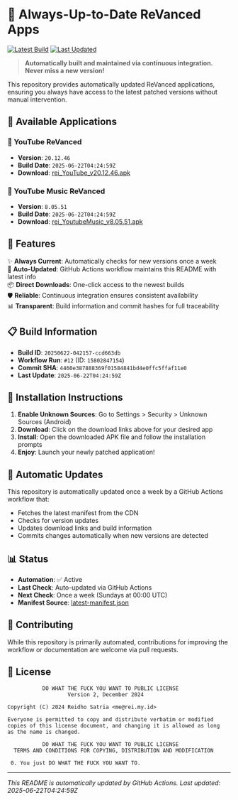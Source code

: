 # 🎯 Always-Up-to-Date ReVanced Apps

[![Latest Build](https://img.shields.io/badge/Build-20250622--042157--ccd663db-blue)](https://cdn.rei.my.id/revanced/)
[![Last Updated](https://img.shields.io/badge/Last%20Updated-2025-06-22T04%3A24%3A59Z-green)](https://cdn.rei.my.id/revanced/latest-manifest.json)

> **Automatically built and maintained via continuous integration. Never miss a new version!**

This repository provides automatically updated ReVanced applications, ensuring you always have access to the latest patched versions without manual intervention.

## 📱 Available Applications

### 🎥 YouTube ReVanced
- **Version**: `20.12.46`
- **Build Date**: `2025-06-22T04:24:59Z`
- **Download**: [rei_YouTube_v20.12.46.apk](https://cdn.rei.my.id/revanced/rei_YouTube_v20.12.46.apk)

### 🎵 YouTube Music ReVanced
- **Version**: `8.05.51`
- **Build Date**: `2025-06-22T04:24:59Z`
- **Download**: [rei_YoutubeMusic_v8.05.51.apk](https://cdn.rei.my.id/revanced/rei_YoutubeMusic_v8.05.51.apk)

## 🚀 Features

✨ **Always Current**: Automatically checks for new versions once a week  
🔄 **Auto-Updated**: GitHub Actions workflow maintains this README with latest info  
📦 **Direct Downloads**: One-click access to the newest builds  
🛡️ **Reliable**: Continuous integration ensures consistent availability  
📊 **Transparent**: Build information and commit hashes for full traceability  

## 📋 Build Information

- **Build ID**: `20250622-042157-ccd663db`
- **Workflow Run**: `#12` (ID: `15802847154`)
- **Commit SHA**: `4460e387888369f01584841bd4e0ffc5ffaf11e0`
- **Last Update**: `2025-06-22T04:24:59Z`

## 📖 Installation Instructions

1. **Enable Unknown Sources**: Go to Settings > Security > Unknown Sources (Android)
2. **Download**: Click on the download links above for your desired app
3. **Install**: Open the downloaded APK file and follow the installation prompts
4. **Enjoy**: Launch your newly patched application!

## 🔄 Automatic Updates

This repository is automatically updated once a week by a GitHub Actions workflow that:
- Fetches the latest manifest from the CDN
- Checks for version updates
- Updates download links and build information
- Commits changes automatically when new versions are detected

## 📊 Status

- **Automation**: ✅ Active
- **Last Check**: Auto-updated via GitHub Actions
- **Next Check**: Once a week (Sundays at 00:00 UTC)
- **Manifest Source**: [latest-manifest.json](https://cdn.rei.my.id/revanced/latest-manifest.json)

## 🤝 Contributing

While this repository is primarily automated, contributions for improving the workflow or documentation are welcome via pull requests.

## 📜 License

```
           DO WHAT THE FUCK YOU WANT TO PUBLIC LICENSE
                   Version 2, December 2024

Copyright (C) 2024 Reidho Satria <me@rei.my.id>

Everyone is permitted to copy and distribute verbatim or modified
copies of this license document, and changing it is allowed as long
as the name is changed.

           DO WHAT THE FUCK YOU WANT TO PUBLIC LICENSE
  TERMS AND CONDITIONS FOR COPYING, DISTRIBUTION AND MODIFICATION

 0. You just DO WHAT THE FUCK YOU WANT TO.
```

---

*This README is automatically updated by GitHub Actions. Last updated: 2025-06-22T04:24:59Z*
